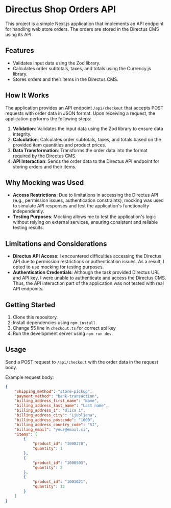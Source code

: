# Directus Shop Orders API

This project is a simple Next.js application that implements an API endpoint for handling web store orders. The orders are stored in the Directus CMS using its API.

## Features

- Validates input data using the Zod library.
- Calculates order subtotals, taxes, and totals using the Currency.js library.
- Stores orders and their items in the Directus CMS.

## How It Works

The application provides an API endpoint `/api/checkout` that accepts POST requests with order data in JSON format. Upon receiving a request, the application performs the following steps:

1. **Validation**: Validates the input data using the Zod library to ensure data integrity.
2. **Calculation**: Calculates order subtotals, taxes, and totals based on the provided item quantities and product prices.
3. **Data Transformation**: Transforms the order data into the format required by the Directus CMS.
4. **API Interaction**: Sends the order data to the Directus API endpoint for storing orders and their items.

## Why Mocking was Used

- **Access Restrictions**: Due to limitations in accessing the Directus API (e.g., permission issues, authentication constraints), mocking was used to simulate API responses and test the application's functionality independently.
- **Testing Purposes**: Mocking allows me to test the application's logic without relying on external services, ensuring consistent and reliable testing results.

## Limitations and Considerations

- **Directus API Access**: I encountered difficulties accessing the Directus API due to permission restrictions or authentication issues. As a result, I opted to use mocking for testing purposes.
- **Authentication Credentials**: Although the task provided Directus URL and API key, I were unable to authenticate and access the Directus CMS. Thus, the API interaction part of the application was not tested with real API endpoints.

## Getting Started

1. Clone this repository.
2. Install dependencies using `npm install`.
3. Change 55 line in `checkout.ts` for correct api key
4. Run the development server using `npm run dev`.

## Usage

Send a POST request to `/api/checkout` with the order data in the request body.

Example request body:
```json
{
    "shipping_method": "store-pickup",
    "payment_method": "bank-transaction",
    "billing_address_first_name": "Name",
    "billing_address_last_name": "Last name",
    "billing_address_1": "Ulica 1",
    "billing_address_city": "Ljubljana",
    "billing_address_postcode": "1000",
    "billing_address_country_code": "SI",
    "billing_email": "your@email.si",
    "items": [
        {
            "product_id": "1000278",
            "quantity": 1
        },
        {
            "product_id": "1000503",
            "quantity": 2
        },
        {
            "product_id": "1001021",
            "quantity": 12
        }
    ]
}
```
